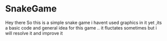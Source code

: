 # SnakeGame
<p>Hey there So this is a simple snake game i havent used graphics in it yet ,its a basic code and general idea for this game ..
  it fluctates sometimes but i will resolve it and improve it </p>
